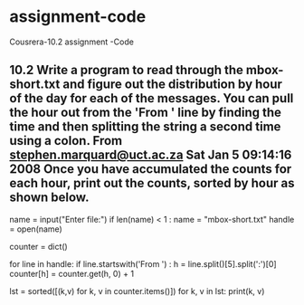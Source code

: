 # assignment-code
Cousrera-10.2 assignment -Code

10.2 Write a program to read through the mbox-short.txt and figure out the distribution by hour of the day for each of the messages. You can pull the hour out from the 'From ' line by finding the time and then splitting the string a second time using a colon.
From stephen.marquard@uct.ac.za Sat Jan  5 09:14:16 2008
Once you have accumulated the counts for each hour, print out the counts, sorted by hour as shown below.
--------------------------------------------------------------------------------------------------------------------------------

name = input("Enter file:")
if len(name) < 1 : name = "mbox-short.txt"
handle = open(name)

counter = dict()

for line in handle:
	if line.startswith('From ') :
		h = line.split()[5].split(':')[0]
		counter[h] = counter.get(h, 0) + 1
		
lst = sorted([(k,v) for k, v in counter.items()])
for k, v in lst:
    print(k, v)

